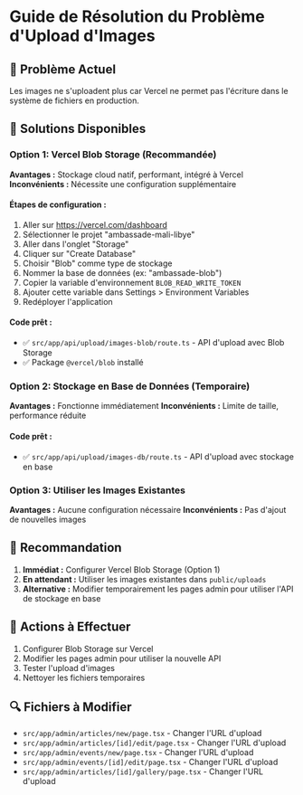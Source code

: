 # Guide de Résolution du Problème d'Upload d'Images

## 🚨 Problème Actuel
Les images ne s'uploadent plus car Vercel ne permet pas l'écriture dans le système de fichiers en production.

## 🔧 Solutions Disponibles

### Option 1: Vercel Blob Storage (Recommandée)
**Avantages :** Stockage cloud natif, performant, intégré à Vercel
**Inconvénients :** Nécessite une configuration supplémentaire

#### Étapes de configuration :
1. Aller sur https://vercel.com/dashboard
2. Sélectionner le projet "ambassade-mali-libye"
3. Aller dans l'onglet "Storage"
4. Cliquer sur "Create Database"
5. Choisir "Blob" comme type de stockage
6. Nommer la base de données (ex: "ambassade-blob")
7. Copier la variable d'environnement `BLOB_READ_WRITE_TOKEN`
8. Ajouter cette variable dans Settings > Environment Variables
9. Redéployer l'application

#### Code prêt :
- ✅ `src/app/api/upload/images-blob/route.ts` - API d'upload avec Blob Storage
- ✅ Package `@vercel/blob` installé

### Option 2: Stockage en Base de Données (Temporaire)
**Avantages :** Fonctionne immédiatement
**Inconvénients :** Limite de taille, performance réduite

#### Code prêt :
- ✅ `src/app/api/upload/images-db/route.ts` - API d'upload avec stockage en base

### Option 3: Utiliser les Images Existantes
**Avantages :** Aucune configuration nécessaire
**Inconvénients :** Pas d'ajout de nouvelles images

## 🚀 Recommandation
1. **Immédiat :** Configurer Vercel Blob Storage (Option 1)
2. **En attendant :** Utiliser les images existantes dans `public/uploads`
3. **Alternative :** Modifier temporairement les pages admin pour utiliser l'API de stockage en base

## 📝 Actions à Effectuer
1. Configurer Blob Storage sur Vercel
2. Modifier les pages admin pour utiliser la nouvelle API
3. Tester l'upload d'images
4. Nettoyer les fichiers temporaires

## 🔍 Fichiers à Modifier
- `src/app/admin/articles/new/page.tsx` - Changer l'URL d'upload
- `src/app/admin/articles/[id]/edit/page.tsx` - Changer l'URL d'upload
- `src/app/admin/events/new/page.tsx` - Changer l'URL d'upload
- `src/app/admin/events/[id]/edit/page.tsx` - Changer l'URL d'upload
- `src/app/admin/articles/[id]/gallery/page.tsx` - Changer l'URL d'upload
